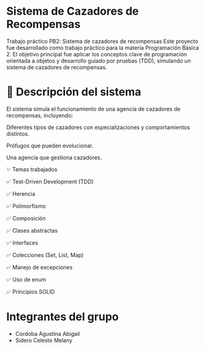 # Sistema de Cazadores de Recompensas
 Trabajo práctico PB2: Sistema de cazadores de recompensas
 Este proyecto fue desarrollado como trabajo práctico para la materia Programación Básica 2. El objetivo principal fue aplicar los conceptos clave de programación orientada a objetos y desarrollo guiado por pruebas (TDD), simulando un sistema de cazadores de recompensas.
# 🧠 Descripción del sistema

El sistema simula el funcionamiento de una agencia de cazadores de recompensas, incluyendo:

Diferentes tipos de cazadores con especializaciones y comportamientos distintos.

Prófugos que pueden evolucionar.

Una agencia que gestiona cazadores.

✨ Temas trabajados

✅ Test-Driven Development (TDD)

✅ Herencia

✅ Polimorfismo

✅ Composición

✅ Clases abstractas

✅ Interfaces

✅ Colecciones (Set, List, Map)

✅ Manejo de excepciones

✅ Uso de enum

✅ Principios SOLID

# Integrantes del grupo
* Cordoba Agustina Abigail
* Sidero Celeste Melany
